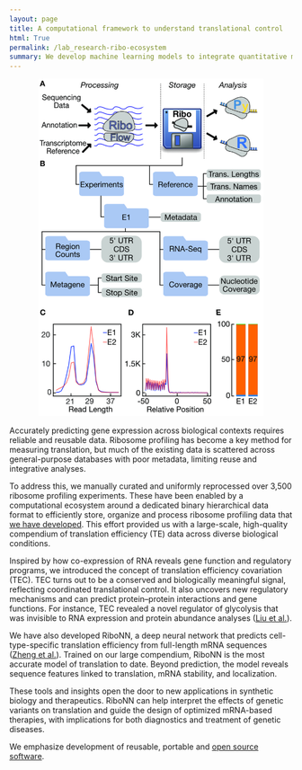 ```yaml
---
layout: page
title: A computational framework to understand translational control
html: True
permalink: /lab_research-ribo-ecosystem
summary: We develop machine learning models to integrate quantitative measurements of translation into cohesive, predictive frameworks.
---
```


<center>
<!-- <h1> A computational ecosystem to understand translation</h1> -->
</center>

<p>
  <center>
  <img src="/img/publications/2020_bioinfomatics.jpg" alt="Ribo Ecosystem" style="width:400px;">
  </center>
</p>

<p>
Accurately predicting gene expression across biological contexts requires reliable and reusable data.  Ribosome profiling has become a key method for measuring translation, but much of the existing data is scattered across general-purpose databases with poor metadata, limiting reuse and integrative analyses.

To address this, we manually curated and uniformly reprocessed over 3,500 ribosome profiling experiments. These have been enabled by a computational ecosystem around a dedicated binary hierarchical data format to efficiently store,
organize and process ribosome profiling data that <a href="https://academic.oup.com/bioinformatics/article/36/9/2929/5701654">we have developed</a>. This effort provided us with a large-scale, high-quality compendium of translation efficiency (TE) data across diverse biological conditions.
</p>

<p>
Inspired by how co-expression of RNA reveals gene function and regulatory programs, we introduced the concept of translation efficiency covariation (TEC). TEC turns out to be a conserved and biologically meaningful signal, reflecting coordinated translational control. It also uncovers new regulatory mechanisms and can predict protein–protein interactions and gene functions. For instance, TEC revealed a novel regulator of glycolysis that was invisible to RNA expression and protein abundance analyses (<a href="https://pmc.ncbi.nlm.nih.gov/articles/PMC11326257/">Liu et al.</a>).
</p>

<p>
We have also developed RiboNN, a deep neural network that predicts cell-type-specific translation efficiency from full-length mRNA sequences (<a href="https://pmc.ncbi.nlm.nih.gov/articles/PMC11326250/">Zheng et al.</a>). Trained on our large compendium, RiboNN is the most accurate model of translation to date. Beyond prediction, the model reveals sequence features linked to translation, mRNA stability, and localization.

These tools and insights open the door to new applications in synthetic biology and therapeutics. RiboNN can help interpret the effects of genetic variants on translation and guide the design of optimized mRNA-based therapies, with implications for both diagnostics and treatment of genetic diseases.
</p>

<p>
We emphasize development of reusable, portable and <a href="https://github.com/CenikLab/">open source software</a>.
</p>